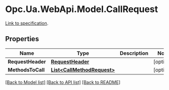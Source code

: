 # Opc.Ua.WebApi.Model.CallRequest
[Link to specification](https://reference.opcfoundation.org/v105/Core/docs/Part4/5.12.2/#5.12.2.2).

## Properties

Name | Type | Description | Notes
------------ | ------------- | ------------- | -------------
**RequestHeader** | [**RequestHeader**](RequestHeader.md) |  | [optional] 
**MethodsToCall** | [**List&lt;CallMethodRequest&gt;**](CallMethodRequest.md) |  | [optional] 

[[Back to Model list]](../README.md#documentation-for-models) [[Back to API list]](../README.md#documentation-for-api-endpoints) [[Back to README]](../README.md)

